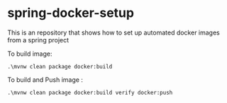 # spring-docker-setup
This is an repository that shows how to set up automated docker images from a spring project

To build image:
```
.\mvnw clean package docker:build
```

To build and Push image :
```
.\mvnw clean package docker:build verify docker:push
```

